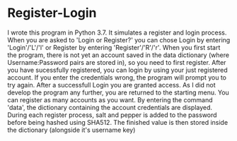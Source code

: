 # Register-Login

I wrote this program in Python 3.7. It simulates a register and login process. When you are asked to
'Login or Register?' you can chose Login by entering 'Login'/'L'/'l' or Register by entering 'Register'/'R'/'r'. 
When you first start the program, there is not yet an account saved in the data dictionary (where Username:Password pairs
are stored in), so you need to first register. After you have sucessfully registered, you can login by using your just registered account. If you enter the credentials wrong, the program will prompt you to try again. After a successfull Login you are granted access. As I did not develop the program any further, you are returned to the starting menu. You can register as many accounts as you want. 
By entering the command 'data', the dictionary containing the account credentials are displayed.
During each register process, salt and pepper is added to the password before being hashed using SHA512. The finished value is then stored inside the dictionary (alongside it's username key)
